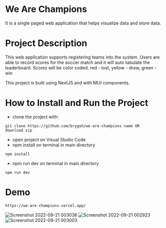 # We Are Champions
It is a single paged web application that helps visualize data and store data.

# Project Description
This web application supports registering teams into the system. Users are able to record scores for the soccer match and it will auto tabulate the leaderboard. Scores will be color coded, red - lost, yellow - draw, green - win

This project is built using NextJS and with MUI components.

# How to Install and Run the Project
- clone the project with:
```
git clone https://github.com/brygoh/we-are-champions name OR
download zip
```
- open project on Visual Studio Code
- npm install on terminal in main directory
```
npm install
```
- npm run dev on terminal in main directory
```
npm run dev
```

# Demo
```
https://we-are-champions.vercel.app/
```
![Screenshot 2022-09-21 003036](https://user-images.githubusercontent.com/72204360/191313859-2d018fca-92c2-464f-aad4-f51e5fd2e810.png)
![Screenshot 2022-09-21 002923](https://user-images.githubusercontent.com/72204360/191313873-43a3f567-c19d-4e69-b1c6-682ff6db84fd.png)
![Screenshot 2022-09-21 003003](https://user-images.githubusercontent.com/72204360/191313877-c53ccde6-5b5e-4f1b-957d-7740a2cb801c.png)
